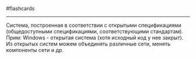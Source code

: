 #flashcards 
***
Система, построенная в соответствии с открытыми спецификациями (общедоступными спецификациями, соответствующими стандартам).
Прим: Windows - открытая система (хотя исходный код у нее закрыт).
Из открытых систем можем объединять различные сети, менять компоненты сети и др.